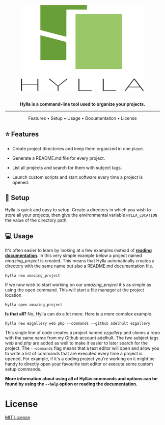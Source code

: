 <div align="center">
    <img width="400" height="280" src="media/logo.svg" alt="Hylla">
      <br>
      <br>
      <p>
          <b>Hylla is a command-line tool used to organize your projects.</b>
      </p>
      <!-- <p>
            <i>
                  Hylla is Swedish, meaning both 'shelf' and 'honour'.<br/>
                  So, honour your projects by neatly organizing them on a digital shelf using simple commands.
            </i>
      </p> -->
      <hr/>
      <p>
          <a>Features</a> •
          <a>Setup</a> •
          <a>Usage</a> •
          <a>Documentation</a> •
          <a>License</a>
      </p>
</div>

## :star: Features

* Create project directories and keep them organized in one place.

* Generate a README.md file for every project.

* List all projects and search for them with subject tags.

* Launch custom scripts and start software every time a project is opened.

## :checkered_flag: Setup

Hylla is quick and easy to setup. Create a directory in which you wish to store all your projects, then give the environmental variable `HYLLA_LOCATION` the value of the directory path.

## :computer: Usage

It's often easier to learn by looking at a few examples instead of **[reading documentation]()**. In this very simple example below a project named *amazing_project* is created. This means that Hylla automatically creates a directory with the same name but also a README.md documentation file.

```
hylla new amazing_project
```

If we now wish to start working on our *amazing_project* it's as simple as using the open command. This will start a file manager at the project location.

```
hylla open amazing_project
```

**Is that all?** No, Hylla can do a lot more. Here is a more complex example.

```
hylla new ezgallery web php --commands --github adelhult ezgallery
```

This single line of code creates a project named *ezgallery* and clones a repo with the same name from my Github account adelhult. The two subject tags *web* and *php* are added as well to make it easier to later search for the project. The `--commands` flag means that a text editor will open and allow you to write a list of commands that are executed every time a project is opened. For example, if it's a coding project you're working on it might be handy to directly open your favourite text editor or execute some custom setup commands.

**More information about using all of Hyllas commands and options can be found by using the `--help` option or reading the [documentation]().**

# License

[MIT License](https://choosealicense.com/licenses/mit/)
